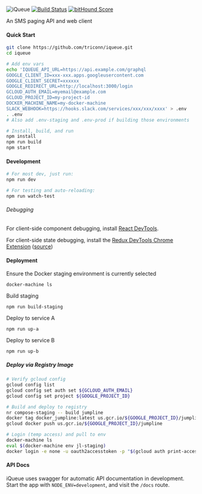 ![iQueue](https://raw.githubusercontent.com/wiki/triconn/iqueue/iQueue-logo.png)
[![Build Status](https://travis-ci.org/triconn/iqueue.svg?branch=master)](https://travis-ci.org/triconn/iqueue)
[![bitHound Score](https://www.bithound.io/github/triconn/iqueue/badges/score.svg)](https://www.bithound.io/github/triconn/iqueue)

An SMS paging API and web client

#### Quick Start

```bash
git clone https://github.com/triconn/iqueue.git
cd iqueue

# Add env vars
echo 'IQUEUE_API_URL=https://api.example.com/graphql
GOOGLE_CLIENT_ID=xxx-xxx.apps.googleusercontent.com
GOOGLE_CLIENT_SECRET=xxxxxx
GOOGLE_REDIRECT_URL=http://localhost:3000/login
GCLOUD_AUTH_EMAIL=myemail@example.com
GCLOUD_PROJECT_ID=my-project-id
DOCKER_MACHINE_NAME=my-docker-machine
SLACK_WEBHOOK=https://hooks.slack.com/services/xxx/xxx/xxxx' > .env
. .env
# Also add .env-staging and .env-prod if building those environments

# Install, build, and run
npm install
npm run build
npm start
```

#### Development

```bash
# For most dev, just run:
npm run dev

# For testing and auto-reloading:
npm run watch-test
```

###### Debugging

For client-side component debugging, install [React DevTools](https://fb.me/react-devtools).

For client-side state debugging, install the [Redux DevTools Chrome Extension](https://chrome.google.com/webstore/detail/redux-devtools/lmhkpmbekcpmknklioeibfkpmmfibljd) ([source](https://github.com/zalmoxisus/redux-devtools-extension))

#### Deployment

Ensure the Docker staging environment is currently selected

```
docker-machine ls
```

Build staging

```
npm run build-staging
```

Deploy to service A

```
npm run up-a
```

Deploy to service B

```
npm run up-b
```

##### Deploy via Registry Image

```bash
# Verify gcloud config
gcloud config list
gcloud config set auth set ${GCLOUD_AUTH_EMAIL}
gcloud config set project ${GOOGLE_PROJECT_ID}

# Build and deploy to registry
nr compose-staging -- build jumpline
docker tag docker_jumpline:latest us.gcr.io/${GOOGLE_PROJECT_ID}/jumpline
gcloud docker push us.gcr.io/${GOOGLE_PROJECT_ID}/jumpline

# Login (temp access) and pull to env
docker-machine ls
eval $(docker-machine env jl-staging)
docker login -e none -u oauth2accesstoken -p "$(gcloud auth print-access-token)" https://us.gcr.io
```

#### API Docs

iQueue uses swagger for automatic API documentation in development.  Start the app with `NODE_ENV=development`, and visit the `/docs` route.
